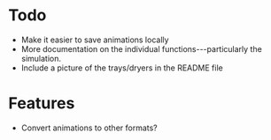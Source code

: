 # Todo

* Make it easier to save animations locally
* More documentation on the individual functions---particularly the simulation.
* Include a picture of the trays/dryers in the README file


# Features

* Convert animations to other formats?